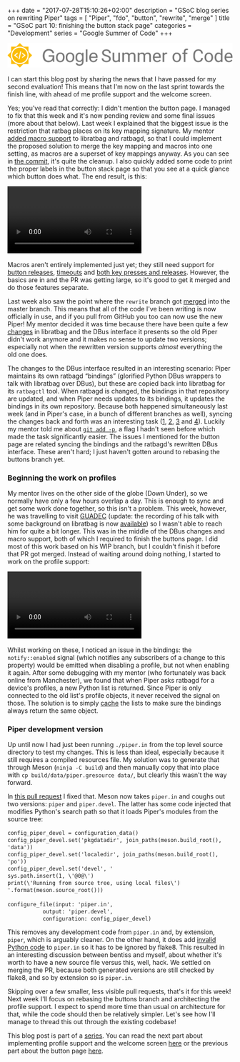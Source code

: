 +++
date = "2017-07-28T15:10:26+02:00"
description = "GSoC blog series on rewriting Piper"
tags = [ "Piper", "fdo", "button", "rewrite", "merge" ]
title = "GSoC part 10: finishing the button stack page"
categories = "Development"
series = "Google Summer of Code"
+++

![GSoC logo horizontal](/img/blog/gsoc-part-1/GSoC-logo-horizontal.svg)

I can start this blog post by sharing the news that I have passed for my second
evaluation! This means that I'm now on the last sprint towards the finish line,
with ahead of me profile support and the welcome screen.

Yes; you've read that correctly: I didn't mention the button page. I managed to
fix that this week and it's now pending review and some final issues (more about
that below). Last week I explained that the biggest issue is the restriction
that ratbag places on its key mapping signature. My mentor [added macro
support](https://github.com/libratbag/libratbag/pull/248) to libratbag and
ratbagd, so that I could implement the proposed solution to merge the key
mapping and macros into one setting, as macros are a superset of key mappings
anyway. As you can see in [the
commit](https://github.com/libratbag/piper/pull/47/commits/7001904447cad84a13a8852b4487f976156e238f),
it's quite the cleanup. I also quickly added some code to print the proper
labels in the button stack page so that you see at a quick glance which button
does what. The end result, is this:

<video controls>
  <source src="/img/blog/gsoc-part-10/buttons.webm" type="video/webm">
Your browser does not support the video tag.
</video>

Macros aren't entirely implemented just yet; they still need support for [button
releases](https://github.com/libratbag/piper/issues/56),
[timeouts](https://github.com/libratbag/piper/issues/57) and [both key presses
and releases](https://github.com/libratbag/piper/issues/62). However, the basics
are in and the PR was getting large, so it's good to get it merged and do those
features separate.

Last week also saw the point where the `rewrite` branch got
[merged](https://github.com/libratbag/piper/pull/63) into the master branch.
This means that all of the code I've been writing is now officially in use, and
if you pull from GitHub you too can now use the new Piper! My mentor decided it
was time because there have been quite a few
[changes](https://github.com/libratbag/libratbag/pull/242) in libratbag
and the DBus interface it presents so the old Piper didn't work anymore and it
makes no sense to update two versions; especially not when the rewritten version
supports *almost* everything the old one does.

The changes to the DBus interface resulted in an interesting scenario: Piper
maintains its own ratbagd <q>bindings</q> (glorified Python DBus wrappers to
talk with libratbag over DBus), but these are copied back into libratbag for its
`ratbagctl` tool. When ratbagd is changed, the bindings in that repository are
updated, and when Piper needs updates to its bindings, it updates the bindings
in its own repository. Because both happened simultaneously last week (and in
Piper's case, in a bunch of different branches as well), syncing the changes
back and forth was an interesting task
([1](https://github.com/libratbag/piper/pull/59),
[2](https://github.com/libratbag/piper/pull/61),
[3](https://github.com/libratbag/libratbag/pull/250) and
[4](https://github.com/libratbag/libratbag/pull/254)). Luckily my mentor told me
about [`git add -p`](https://git-scm.com/docs/git-add#git-add--p), a flag I
hadn't seen before which made the task significantly easier. The issues I
mentioned for the button page are related syncing the bindings and the ratbagd's
rewritten DBus interface. These aren't hard; I just haven't gotten around to
rebasing the buttons branch yet.

### Beginning the work on profiles

My mentor lives on the other side of the globe (Down Under), so we normally have
only a few hours overlap a day. This is enough to sync and get some work done
together, so this isn't a problem. This week, however, he was travelling to
visit [GUADEC](https://2017.guadec.org/) (update: the recording of his talk with
some background on libratbag is now
[available](https://www.youtube.com/watch?v=Xv_VQJI7-UY)) so I wasn't able to
reach him for quite a bit longer. This was in the middle of the DBus changes and
macro support, both of which I required to finish the buttons page. I did most
of this work based on his WIP branch, but I couldn't finish it before that PR
got merged. Instead of waiting around doing nothing, I started to work on the
profile support:

<video controls>
  <source src="/img/blog/gsoc-part-10/profiles.webm" type="video/webm">
Your browser does not support the video tag.
</video>

Whilst working on these, I noticed an issue in the bindings: the
`notify::enabled` signal (which notifies any subscribers of a change to this
property) would be emitted when disabling a profile, but not when
enabling it again. After some debugging with my mentor (who fortunately was back
online from Manchester), we found that when Piper asks ratbagd for a device's
profiles, a new Python list is returned. Since Piper is only connected to the old
list's profile objects, it never received the signal on those. The solution is to
simply [cache](https://github.com/libratbag/piper/pull/64) the lists to make
sure the bindings always return the same object.

### Piper development version

Up until now I had just been running `./piper.in` from the top level source
directory to test my changes. This is less than ideal, especially because it
still requires a compiled resources file. My solution was to generate that
through Meson (`ninja -C build`) and then manually copy that into place with
`cp build/data/piper.gresource data/`, but clearly this wasn't the way forward.

In [this pull request](https://github.com/libratbag/piper/pull/58) I fixed that.
Meson now takes `piper.in` and coughs out two versions: `piper` and
`piper.devel`. The latter has some code injected that modifies Python's search
path so that it loads Piper's modules from the source tree:

```meson
config_piper_devel = configuration_data()
config_piper_devel.set('pkgdatadir', join_paths(meson.build_root(), 'data'))
config_piper_devel.set('localedir', join_paths(meson.build_root(), 'po'))
config_piper_devel.set('devel', '
sys.path.insert(1, \'@0@\')
print(\'Running from source tree, using local files\')
'.format(meson.source_root()))

configure_file(input: 'piper.in',
	       output: 'piper.devel',
	       configuration: config_piper_devel)
```

This removes any development code from `piper.in` and, by extension, `piper`,
which is arguably cleaner. On the other hand, it does add [invalid Python
code](https://github.com/libratbag/piper/pull/58/files#diff-07d882117a676ac39c6d2cee78a8876aR14)
to `piper.in` so it has to be ignored by flake8. This resulted in an interesting
discussion between bentiss and myself, about whether it's worth to have a new
source file versus this, well, hack. We settled on merging the PR, because both
generated versions are still checked by flake8, and so by extension so is
`piper.in`.

Skipping over a few smaller, less visible pull requests, that's it for this
week! Next week I'll focus on rebasing the buttons branch and architecting the
profile support. I expect to spend more time than usual on architecture for
that, while the code should then be relatively simpler. Let's see how I'll
manage to thread this out through the existing codebase!

This blog post is part of a [series](/series/gsoc/). You can read the next part about
implementing profile support and the welcome screen [here](/blog/gsoc-part-11)
or the previous part about the button page [here](/blog/gsoc-part-9).
